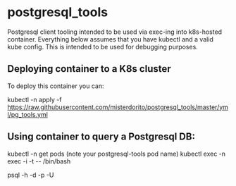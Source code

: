# postgresql_tools
Postgresql client tooling intended to be used via exec-ing into k8s-hosted container.  Everything below assumes that you have kubectl and a valid kube config.  This is intended to be used for debugging purposes. 

## Deploying container to a K8s cluster
To deploy this container you can:

kubectl -n <namespace> apply -f https://raw.githubusercontent.com/misterdorito/postgresql_tools/master/yml/pg_tools.yml

## Using container to query a Postgresql DB:

kubectl -n <namespace> get pods                    (note your postgresql-tools pod name)
kubectl exec -n <namespace> exec -i -t <pod-name> -- /bin/bash

psql -h <db hostname> -d <db name> -p <db port number> -U <postgresql user>
  
